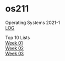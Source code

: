# os211
Operating Systems 2021-1 <br>
[LOG](https://nadhirarafik.github.io/os211/TXT/mylog.txt)

Top 10 Lists <br>
[Week 01](https://nadhirarafik.github.io/os211/W01/)<br>
[Week 02](https://nadhirarafik.github.io/os211/W02/)<br>
[Week 03](https://nadhirarafik.github.io/os211/W03/)
